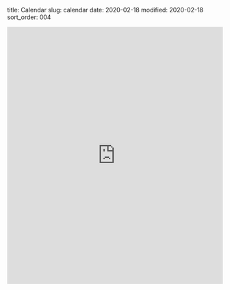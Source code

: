 title: Calendar
slug: calendar
date: 2020-02-18
modified: 2020-02-18
sort_order: 004

<iframe src="https://calendar.google.com/calendar/embed?src=hudsonvalleygb%40gmail.com&ctz=America%2FNew_York" style="border: 0" width="100%" height="600" frameborder="0" scrolling="yes"></iframe>
<!-- <iframe src="https://calendar.google.com/calendar/embed?src=hudsonvalleygb%40gmail.com&ctz=America%2FNew_York" style="border: 0" width="800" height="600" frameborder="0" scrolling="no"></iframe> -->